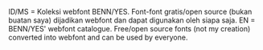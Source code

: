 ID/MS = Koleksi webfont BENN/YES. Font-font gratis/open source (bukan buatan saya) dijadikan webfont dan dapat digunakan oleh siapa saja.
EN = BENN/YES' webfont catalogue. Free/open source fonts (not my creation) converted into webfont and can be used by everyone.
